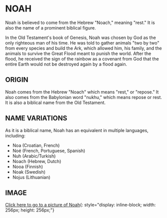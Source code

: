 # NOAH

Noah is believed to come from the Hebrew "Noach," meaning "rest." It is also the name of a prominent biblical figure.

In the Old Testament's book of Genesis, Noah was chosen by God as the only righteous man of his time. He was told to gather animals "two by two" from every species and build the Ark, which allowed him, his family, and the animals to survive the Great Flood meant to punish the world. After the flood, he received the sign of the rainbow as a covenant from God that the entire Earth would not be destroyed again by a flood again.

## ORIGIN

Noah comes from the Hebrew "Noach" which means "rest," or "repose." It also comes from the Babylonian word "nukhu," which means repose or rest. It is also a biblical name from the Old Testament.

## NAME VARIATIONS

As it is a biblical name, Noah has an equivalent in multiple languages, including:
- Noa (Croatian, French)
- Noé (French, Portuguese, Spanish)
- Nuh (Arabic/Turkish)
- Noach (Hebrew, Dutch)
- Nooa (Finnish)
- Noak (Swedish)
- Nojus (Lithuanian)

## IMAGE

[Click here to go to a picture of Noah](/imagini/noah.jpg){: style="display: inline-block; width: 256px; height: 256px;"}